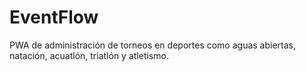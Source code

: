 # EventFlow
PWA de administración de torneos en deportes como aguas abiertas, natación, acuatlón, triatlón y atletismo.
